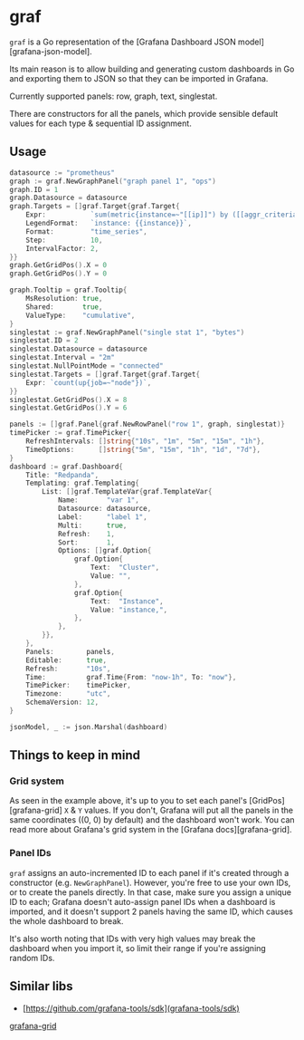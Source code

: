 # graf

`graf` is a Go representation of the
[Grafana Dashboard JSON model][grafana-json-model].

Its main reason is to allow building and generating custom dashboards in Go and
exporting them to JSON so that they can be imported in Grafana.

Currently supported panels: row, graph, text, singlestat.

There are constructors for all the panels, which provide sensible default values
for each type & sequential ID assignment.

## Usage

```go
datasource := "prometheus"
graph := graf.NewGraphPanel("graph panel 1", "ops")
graph.ID = 1
graph.Datasource = datasource
graph.Targets = []graf.Target{graf.Target{
   	Expr:           `sum(metric{instance=~"[[ip]]") by ([[aggr_criteria]])`,
   	LegendFormat:   `instance: {{instance}}`,
   	Format:         "time_series",
   	Step:           10,
   	IntervalFactor: 2,
}}
graph.GetGridPos().X = 0
graph.GetGridPos().Y = 0

graph.Tooltip = graf.Tooltip{
   	MsResolution: true,
	Shared:       true,
	ValueType:    "cumulative",
}
singlestat := graf.NewGraphPanel("single stat 1", "bytes")
singlestat.ID = 2
singlestat.Datasource = datasource
singlestat.Interval = "2m"
singlestat.NullPointMode = "connected"
singlestat.Targets = []graf.Target{graf.Target{
   	Expr: `count(up{job=~"node"})`,
}}
singlestat.GetGridPos().X = 8
singlestat.GetGridPos().Y = 6

panels := []graf.Panel{graf.NewRowPanel("row 1", graph, singlestat)}
timePicker := graf.TimePicker{
   	RefreshIntervals: []string{"10s", "1m", "5m", "15m", "1h"},
   	TimeOptions:      []string{"5m", "15m", "1h", "1d", "7d"},
}
dashboard := graf.Dashboard{
   	Title: "Redpanda",
	Templating: graf.Templating{
	   	List: []graf.TemplateVar{graf.TemplateVar{
		   	Name:       "var 1",
		   	Datasource: datasource,
		   	Label:      "label 1",
		   	Multi:      true,
		   	Refresh:    1,
		   	Sort:       1,
		   	Options: []graf.Option{
		   		graf.Option{
		   			Text:  "Cluster",
		   			Value: "",
		   		},
		   		graf.Option{
		   			Text:  "Instance",
		   			Value: "instance,",
		   		},
		   	},
	   	}},
   	},
	Panels:        panels,
	Editable:      true,
	Refresh:       "10s",
	Time:          graf.Time{From: "now-1h", To: "now"},
	TimePicker:    timePicker,
	Timezone:      "utc",
	SchemaVersion: 12,
}

jsonModel, _ := json.Marshal(dashboard)
```

## Things to keep in mind

### Grid system

As seen in the example above, it's up to you to set each panel's
[GridPos][grafana-grid] `X` & `Y` values. If you don't, Grafana will put all the
panels in the same coordinates ((0, 0) by default) and the dashboard won't work.
You can read more about Grafana's grid system in the
[Grafana docs][grafana-grid].

### Panel IDs

`graf` assigns an auto-incremented ID to each panel if it's created through a
constructor (e.g. `NewGraphPanel`). However, you're free to use your own IDs,
or to create the panels directly. In that case, make sure you assign a unique ID
to each; Grafana doesn't auto-assign panel IDs when a dashboard is imported, and
it doesn't support 2 panels having the same ID, which causes the whole dashboard
to break.

It's also worth noting that IDs with very high values may break the dashboard
when you import it, so limit their range if you're assigning random IDs.


## Similar libs
- [https://github.com/grafana-tools/sdk](grafana-tools/sdk)


[grafana-grid](https://grafana.com/docs/grafana/latest/reference/dashboard/#panel-size-and-position)
